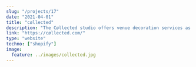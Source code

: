 ```yaml
---
slug: "/projects/17"
date: "2021-04-01"
title: "cøllected"
description: "The Cøllected studio offers venue decoration services as well as a selection of art pieces available online. Their identity is said to be minimalist, refined, access to the simplicity of living. The e-commerce site was developed on the Shopify platform."
link: "https://cøllected.com/"
type: "website"
techno: ["shopify"]
image:
  feature: ../images/collected.jpg
---
```


